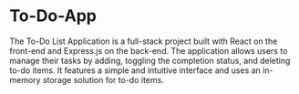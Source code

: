 # To-Do-App
The To-Do List Application is a full-stack project built with React on the front-end and Express.js on the back-end. The application allows users to manage their tasks by adding, toggling the completion status, and deleting to-do items. It features a simple and intuitive interface and uses an in-memory storage solution for to-do items.
